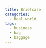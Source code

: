 ```yaml
---
title: Briefcase
categories:
  - Real world
tags:
  - business
  - bag
  - baggage
---
```

